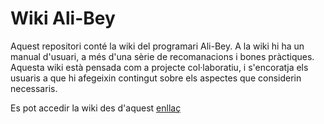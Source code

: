 # Wiki Ali-Bey

Aquest repositori conté la wiki del programari Ali-Bey. A la wiki hi ha un manual d'usuari, a més d'una sèrie de recomanacions i bones pràctiques. Aquesta wiki està pensada com a projecte col·laboratiu, i s'encoratja els usuaris a que hi afegeixin contingut sobre els aspectes que considerin necessaris. 

Es pot accedir la wiki des d'aquest [enllaç](https://github.com/aescobarr/alibey_wiki/wiki)
